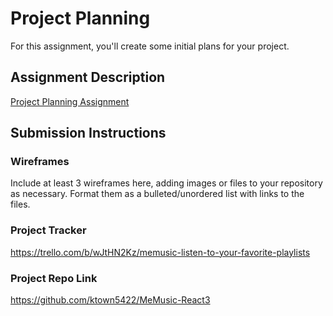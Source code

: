 # Project Planning
For this assignment, you'll create some initial plans for your project.

## Assignment Description
[Project Planning Assignment](https://education.launchcode.org/liftoff/modules/assignments/project-planning)

## Submission Instructions

### Wireframes

Include at least 3 wireframes here, adding images or files to your repository as necessary. Format them as a bulleted/unordered list with links to the files.

### Project Tracker

https://trello.com/b/wJtHN2Kz/memusic-listen-to-your-favorite-playlists

### Project Repo Link

https://github.com/ktown5422/MeMusic-React3
